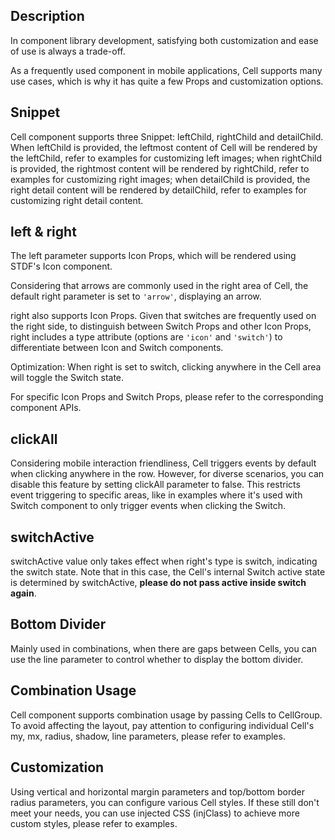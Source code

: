 ## Description

In component library development, satisfying both customization and ease of use is always a trade-off.

As a frequently used component in mobile applications, Cell supports many use cases, which is why it has quite a few Props and customization options.

## Snippet

Cell component supports three Snippet: leftChild, rightChild and detailChild. When leftChild is provided, the leftmost content of Cell will be rendered by the leftChild, refer to examples for customizing left images; when rightChild is provided, the rightmost content will be rendered by rightChild, refer to examples for customizing right images; when detailChild is provided, the right detail content will be rendered by detailChild, refer to examples for customizing right detail content.

## left & right

The left parameter supports Icon Props, which will be rendered using STDF's Icon component.

Considering that arrows are commonly used in the right area of Cell, the default right parameter is set to `'arrow'`, displaying an arrow.

right also supports Icon Props. Given that switches are frequently used on the right side, to distinguish between Switch Props and other Icon Props, right includes a type attribute (options are `'icon'` and `'switch'`) to differentiate between Icon and Switch components.

Optimization: When right is set to switch, clicking anywhere in the Cell area will toggle the Switch state.

For specific Icon Props and Switch Props, please refer to the corresponding component APIs.

## clickAll

Considering mobile interaction friendliness, Cell triggers events by default when clicking anywhere in the row. However, for diverse scenarios, you can disable this feature by setting clickAll parameter to false. This restricts event triggering to specific areas, like in examples where it's used with Switch component to only trigger events when clicking the Switch.

## switchActive

switchActive value only takes effect when right's type is switch, indicating the switch state. Note that in this case, the Cell's internal Switch active state is determined by switchActive, **please do not pass active inside switch again**.

## Bottom Divider

Mainly used in combinations, when there are gaps between Cells, you can use the line parameter to control whether to display the bottom divider.

## Combination Usage

Cell component supports combination usage by passing Cells to CellGroup. To avoid affecting the layout, pay attention to configuring individual Cell's my, mx, radius, shadow, line parameters, please refer to examples.

## Customization

Using vertical and horizontal margin parameters and top/bottom border radius parameters, you can configure various Cell styles. If these still don't meet your needs, you can use injected CSS (injClass) to achieve more custom styles, please refer to examples.
